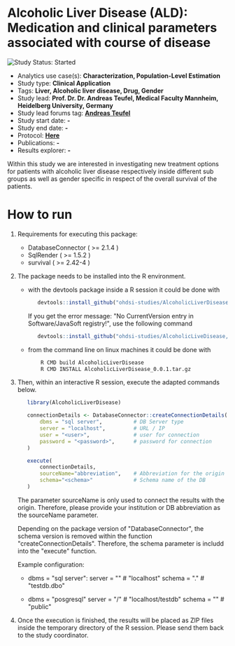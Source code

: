 Alcoholic Liver Disease (ALD): Medication and clinical parameters associated with course of disease
=============

<img src="https://img.shields.io/badge/Study%20Status-Started-blue.svg" alt="Study Status: Started">

- Analytics use case(s): **Characterization, Population-Level Estimation**
- Study type: **Clinical Application**
- Tags: **Liver, Alcoholic liver disease, Drug, Gender**
- Study lead: **Prof. Dr. Dr. Andreas Teufel, Medical Faculty Mannheim, Heidelberg University, Germany**
- Study lead forums tag: **[Andreas Teufel](https://forums.ohdsi.org/u/Andreas)**
- Study start date: **-**
- Study end date: **-**
- Protocol: **[Here](https://github.com/ohdsi-studies/AlcoholicLiverDisease/blob/master/documents/Protocol.docx)**
- Publications: **-**
- Results explorer: **-**

Within this study we are interested in investigating new treatment options for patients with alcoholic liver disease respectively inside different sub groups as well as gender specific in respect of the overall survival of the patients.

How to run
===========

1. Requirements for executing this package:
   - DatabaseConnector ( >= 2.1.4 )
   - SqlRender ( >= 1.5.2 )
   - survival ( >= 2.42-4 )
 

2. The package needs to be installed into the R environment.

   - with the devtools package inside a R session it could be done with
      ```r
         devtools::install_github("ohdsi-studies/AlcoholicLiverDisease")
      ```
      If you get the error message: "No CurrentVersion entry in Software/JavaSoft registry!", use the following command
      ```r
         devtools::install_github("ohdsi-studies/AlcoholicLiveDisease, INSTALL_opts="--no-multiarch")
      ```
   - from the command line on linux machines it could be done with
      ```bash
          R CMD build AlcoholicLiverDisease
          R CMD INSTALL AlcoholicLiverDisease_0.0.1.tar.gz
      ```

3. Then, within an interactive R session, execute the adapted commands below.

   ```r
      library(AlcoholicLiverDisease)

      connectionDetails <- DatabaseConnector::createConnectionDetails(
          dbms = "sql server",          # DB Server type
          server = "localhost",         # URL / IP
          user = "<user>",              # user for connection
          password = "<password>",      # password for connection
      )

      execute(
          connectionDetails,
          sourceName="abbreviation",    # Abbreviation for the origin of DB
          schema="<schema>"             # Schema name of the DB
      )
   ```
   The parameter sourceName is only used to connect the results with the origin. Therefore, please provide your institution or DB abbreviation as the sourceName parameter. 

   Depending on the package version of "DatabaseConnector", the schema version is removed within the function "createConnectionDetails". Therefore, the schema parameter is includd into the "execute" function.

   Example configuration:
   - dbms = "sql server":
      server = "<URL>"           # "localhost"
      schema = "<DB>.<schema>"   # "testdb.dbo"

   - dbms = "posgresql"
      server = "<URL>/<DB>"      # "localhost/testdb"
      schema = "<schema>"        # "public"


4. Once the execution is finished, the results will be placed as ZIP files inside the temporary directory of the R session. Please send them back to the study coordinator.

